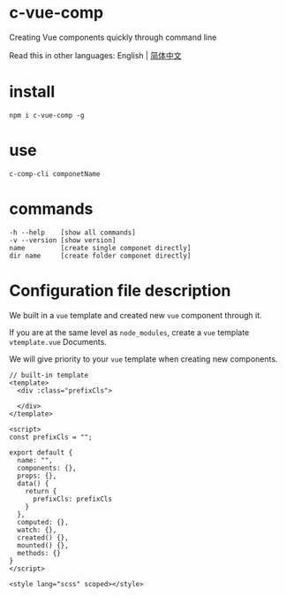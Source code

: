 # c-vue-comp
Creating Vue components quickly through command line

Read this in other languages: English | [简体中文](./readme_zh-CN.md)

# install
~~~
npm i c-vue-comp -g
~~~

# use
~~~
c-comp-cli componetName
~~~

# commands
~~~
-h --help    [show all commands]
-v --version [show version]
name         [create single componet directly]
dir name     [create folder componet directly]
~~~

# Configuration file description

We built in a `vue` template and created new `vue` component through it.

If you are at the same level as `node_modules`, create a `vue` template ` vtemplate.vue` Documents.

We will give priority to your `vue` template when creating new components.

~~~
// built-in template
<template>
  <div :class="prefixCls">
    
  </div>
</template>

<script>
const prefixCls = "";

export default {
  name: "",
  components: {},
  props: {},
  data() {
    return {
      prefixCls: prefixCls
    }
  },
  computed: {},
  watch: {},
  created() {},
  mounted() {},
  methods: {}
}
</script>

<style lang="scss" scoped></style>

~~~